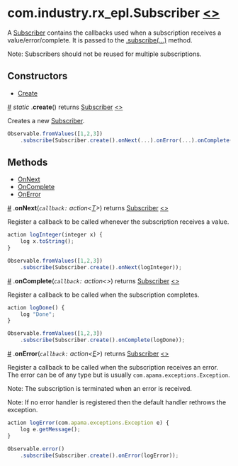 # <a name="subscriber"></a>com.industry.rx_epl.Subscriber [<>](/src/rx/objects/Subscriber.mon)

A [Subscriber](#subscriber) contains the callbacks used when a subscription receives a value/error/complete. It is passed to the [.subscribe(...)](../interfaces/IObservable.md#subscribe) method.

Note: Subscribers should not be reused for multiple subscriptions.

## Constructors

* [Create](#create)

<a name="create" href="#create">#</a> *static* .**create**() returns [Subscriber](#subscriber) [<>](/src/rx/objects/Subscriber.mon  "Source")

Creates a new [Subscriber](#subscriber).

```javascript
Observable.fromValues([1,2,3])
	.subscribe(Subscriber.create().onNext(...).onError(...).onComplete(...));
```

## Methods

* [OnNext](#onnext)
* [OnComplete](#oncomplete)
* [OnError](#onerror)

<a name="onnext" href="#onnext">#</a> .**onNext**(*`callback:` action<[T](/docs/api-docs/README.md#wildcard-class-notation)>*) returns [Subscriber](#subscriber) [<>](/src/rx/objects/Subscriber.mon  "Source")

Register a callback to be called whenever the subscription receives a value.

```javascript
action logInteger(integer x) {
	log x.toString();
}

Observable.fromValues([1,2,3])
	.subscribe(Subscriber.create().onNext(logInteger));
```

<a name="oncomplete" href="#oncomplete">#</a> .**onComplete**(*`callback:` action<>*) returns [Subscriber](#subscriber) [<>](/src/rx/objects/Subscriber.mon  "Source")

Register a callback to be called when the subscription completes.

```javascript
action logDone() {
	log "Done";
}

Observable.fromValues([1,2,3])
	.subscribe(Subscriber.create().onComplete(logDone));
```

<a name="onerror" href="#onerror">#</a> .**onError**(*`callback:` action<[E](/docs/api-docs/README.md#wildcard-class-notation)>*) returns [Subscriber](#subscriber) [<>](/src/rx/objects/Subscriber.mon  "Source")

Register a callback to be called when the subscription receives an error. The error can be of any type but is usually `com.apama.exceptions.Exception`.

Note: The subscription is terminated when an error is received.

Note: If no error handler is registered then the default handler rethrows the exception.

```javascript
action logError(com.apama.exceptions.Exception e) {
	log e.getMessage();
}

Observable.error()
	.subscribe(Subscriber.create().onError(logError));
```

